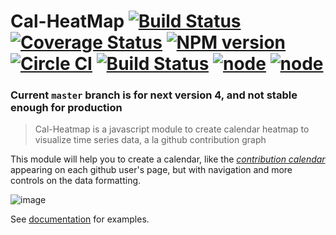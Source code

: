# Cal-HeatMap [![Build Status](https://travis-ci.org/wa0x6e/cal-heatmap.png?branch=master)](https://travis-ci.org/wa0x6e/cal-heatmap) [![Coverage Status](https://coveralls.io/repos/wa0x6e/cal-heatmap/badge.svg?branch=master&service=github)](https://coveralls.io/github/wa0x6e/cal-heatmap?branch=master) [![NPM version](https://badge.fury.io/js/cal-heatmap.png)](http://badge.fury.io/js/cal-heatmap) [![Circle CI](https://circleci.com/gh/wa0x6e/cal-heatmap.svg?style=svg)](https://circleci.com/gh/wa0x6e/cal-heatmap) [![Build Status](https://semaphoreci.com/api/v1/projects/bb1148af-7cec-4a1f-a69f-ee23bff028bd/517154/badge.svg)](https://semaphoreci.com/wa0x6e/cal-heatmap) [![node](https://github.com/wa0x6e/cal-heatmap/actions/workflows/test.yml/badge.svg?branch=master)](https://github.com/wa0x6e/cal-heatmap/actions/workflows/test.yml) [![node](https://github.com/wa0x6e/cal-heatmap/actions/workflows/lint.yml/badge.svg?branch=master)](https://github.com/wa0x6e/cal-heatmap/actions/workflows/lint.yml)

### Current `master` branch is for next version 4, and not stable enough for production

> Cal-Heatmap is a javascript module to create calendar heatmap to visualize time series data, a la github contribution graph

This module will help you to create a calendar, like the _[contribution calendar](https://github.com/blog/1360-introducing-contributions)_ appearing on each github user's page, but with navigation and more controls on the data formatting.

![image](https://raw.github.com/wa0x6e/cal-heatmap/gh-pages/img/screenshot.png)

See [documentation](http://cal-heatmap.com) for examples.
